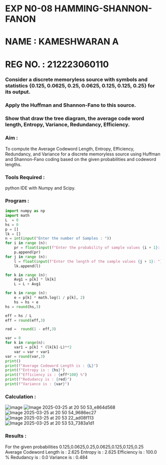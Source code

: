# EXP N0-08 HAMMING-SHANNON-FANON
# NAME : KAMESHWARAN A
# REG NO. : 212223060110 
### Consider a discrete memoryless source with symbols and statistics {0.125, 0.0625, 0.25, 0.0625, 0.125, 0.125, 0.25} for its output. 
### Apply the Huffman and Shannon-Fano to this source. 

### Show that draw the tree diagram, the average code word length, Entropy, Variance, Redundancy, Efficiency.

### Aim :

To compute the Average Codeword Length, Entropy, Efficiency, Redundancy, and Variance for a discrete memoryless source using Huffman and Shannon-Fano coding based on the given probabilities and codeword lengths.

### Tools Required : 

python IDE with Numpy and Scipy.

### Program : 
~~~python 
import numpy as np
import math 
L  = 0
hs = 0
p = []
lk = []
n = int(input("Enter the number of Samples : "))
for i in range (n): 
    pr = float(input(f"Enter the probability of sample values {i + 1}: "))  
    p.append(pr)
for j in range (n): 
    l = float(input(f"Enter the length of the sample values {j + 1}: "))  
    lk.append(l)

for k in range (n):
    Avg1 = p[k] * lk[k]
    L = L + Avg1

for k in range (n):
    e = p[k] * math.log(1 / p[k], 2)
    hs = hs + e
hs = round(hs,3)

eff = hs / L
eff = round(eff,3)

red =  round(1 - eff,3) 

var = 0
for k in range(n):
    var1 = p[k] * (lk[k]-L)**2
    var = var + var1
var = round(var,3)
print()
print(f"Average Codeword Length is : {L}")
print(f"Entropy is : {hs}")
print(f"Efficiency is : {eff*100} %")
print(f"Redudancy is : {red}")
print(f"Variance is : {var}")
~~~

### Calculation : 

![image](https://github.com/user-attachments/assets/7d478f1c-1728-4153-9d17-e643b0fb6326)
![Image 2025-03-25 at 20 50 53_e864d568](https://github.com/user-attachments/assets/4aa688b9-2c25-444c-9c30-ed8be17b73f6)
![Image 2025-03-25 at 20 50 54_9686ec27](https://github.com/user-attachments/assets/b09c5b08-7e87-4096-aa28-9267966578fa)
![Image 2025-03-25 at 20 53 22_ad08f113](https://github.com/user-attachments/assets/db1b4b90-aaa9-4bbc-8907-6c43fef441a0)
![Image 2025-03-25 at 20 53 53_7383a1d1](https://github.com/user-attachments/assets/967b9733-fcfd-4790-b160-d1ca00591e9a)

### Results :

For the given probabilities 0.125,0.0625,0.25,0.0625,0.125,0.125,0.25
Average Codeword Length is : 2.625 Entropy is : 2.625 Efficiency is : 100.0 % Redudancy is : 0.0 Variance is : 0.484
